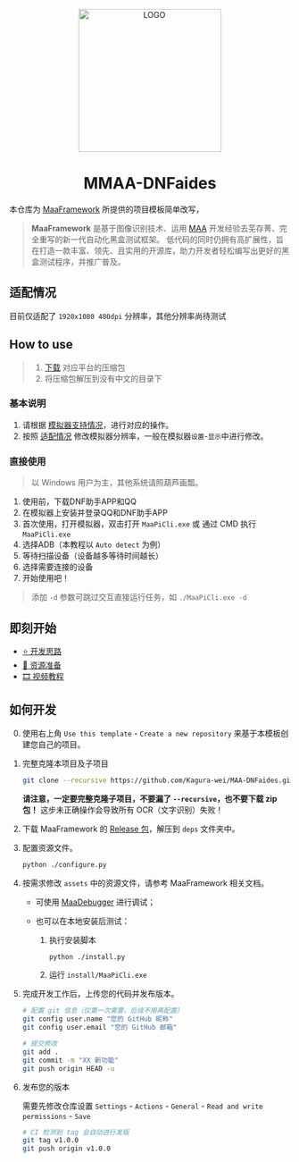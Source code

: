 <!-- markdownlint-disable MD033 MD041 -->
<p align="center">
  <img alt="LOGO" src="https://cdn.jsdelivr.net/gh/MaaAssistantArknights/design@main/logo/maa-logo_512x512.png" width="256" height="256" />
</p>

<div align="center">

# MMAA-DNFaides

</div>

本仓库为 [MaaFramework](https://github.com/MaaXYZ/MaaFramework) 所提供的项目模板简单改写，

> **MaaFramework** 是基于图像识别技术、运用 [MAA](https://github.com/MaaAssistantArknights/MaaAssistantArknights) 开发经验去芜存菁、完全重写的新一代自动化黑盒测试框架。
> 低代码的同时仍拥有高扩展性，旨在打造一款丰富、领先、且实用的开源库，助力开发者轻松编写出更好的黑盒测试程序，并推广普及。

## 适配情况

目前仅适配了 `1920x1080 480dpi` 分辨率，其他分辨率尚待测试

## How to use

> 1. [下载](https://github.com/Kagura-wei/MAA-DNFaides/releases) 对应平台的压缩包
> 2. 将压缩包解压到没有中文的目录下

### 基本说明

1. 请根据 [模拟器支持情况](https://maa.plus/docs/1.3-模拟器支持.html)，进行对应的操作。
2. 按照 [适配情况](#适配情况) 修改模拟器分辨率，一般在模拟器`设置`-`显示`中进行修改。

### 直接使用 

> 以 Windows 用户为主，其他系统请照葫芦画瓢。

1. 使用前，下载DNF助手APP和QQ
2. 在模拟器上安装并登录QQ和DNF助手APP
3. 首次使用，打开模拟器，双击打开 `MaaPiCli.exe` 或 通过 CMD 执行 `MaaPiCli.exe`
4. 选择ADB（本教程以 `Auto detect` 为例）
4. 等待扫描设备（设备越多等待时间越长）
5. 选择需要连接的设备
6. 开始使用吧！

> 添加 `-d` 参数可跳过交互直接运行任务，如 `./MaaPiCli.exe -d`

## 即刻开始

- [⭐ 开发思路](https://github.com/MaaXYZ/MaaFramework/blob/main/docs/zh_cn/0.1-%E5%BC%80%E5%8F%91%E6%80%9D%E8%B7%AF.md)
- [📄 资源准备](https://github.com/MaaXYZ/MaaFramework/blob/main/docs/zh_cn/1.1-%E5%BF%AB%E9%80%9F%E5%BC%80%E5%A7%8B.md)
- [🎞️ 视频教程](https://www.bilibili.com/video/BV1yr421E7MW)

## 如何开发

0. 使用右上角 `Use this template` - `Create a new repository` 来基于本模板创建您自己的项目。

1. 完整克隆本项目及子项目

    ```bash
    git clone --recursive https://github.com/Kagura-wei/MAA-DNFaides.git
    ```
     
    **请注意，一定要完整克隆子项目，不要漏了 `--recursive`，也不要下载 zip 包！** 这步未正确操作会导致所有 OCR（文字识别）失败！

2. 下载 MaaFramework 的 [Release 包](https://github.com/MaaXYZ/MaaFramework/releases)，解压到 `deps` 文件夹中。

3. 配置资源文件。

    ```bash
    python ./configure.py
    ```

4. 按需求修改 `assets` 中的资源文件，请参考 MaaFramework 相关文档。

    - 可使用 [MaaDebugger](https://github.com/MaaXYZ/MaaDebugger) 进行调试；
    - 也可以在本地安装后测试：

        1. 执行安装脚本

            ```bash
            python ./install.py
            ```

        2. 运行 `install/MaaPiCli.exe`

5. 完成开发工作后，上传您的代码并发布版本。

    ```bash
    # 配置 git 信息（仅第一次需要，后续不用再配置）
    git config user.name "您的 GitHub 昵称"
    git config user.email "您的 GitHub 邮箱"
    
    # 提交修改
    git add .
    git commit -m "XX 新功能"
    git push origin HEAD -u
    ```

6. 发布您的版本

    需要先修改仓库设置 `Settings` - `Actions` - `General` - `Read and write permissions` - `Save`

    ```bash
    # CI 检测到 tag 会自动进行发版
    git tag v1.0.0
    git push origin v1.0.0
    ```
